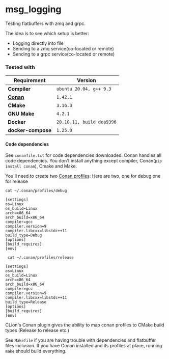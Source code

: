 # msg_logging

Testing flatbuffers with zmq and grpc.

The idea is to see which setup is better:
- Logging directly into file
- Sending to a zmq service(co-located or remote)
- Sending to a grpc service(co-located or remote)


### Tested with
| Requirement                    | Version                   |
|--------------------------------|---------------------------|
| **Compiler**                   | `ubuntu 20.04, g++ 9.3`   |
| **[Conan](https://conan.io/)** | `1.42.1`                  |
| **CMake**                      | `3.16.3`                  |
| **GNU Make**                   | `4.2.1`                   |
| **Docker**                     | `20.10.11, build dea9396` |
| **docker-compose**             | `1.25.0`                  |

#### Code dependencies
See `conanfile.txt` for code dependencies downloaded.
Conan handles all code dependencies. You don't install anything except 
  compiler, Conan(`pip install conan`), Cmake and Make.

You'll need to create two [Conan profiles](https://docs.conan.io/en/latest/reference/profiles.html#examples):
Here are two, one for debug one for release

`cat ~/.conan/profiles/debug`
```
[settings]
os=Linux
os_build=Linux
arch=x86_64
arch_build=x86_64
compiler=gcc
compiler.version=9
compiler.libcxx=libstdc++11
build_type=Debug
[options]
[build_requires]
[env]
```

` cat ~/.conan/profiles/release`
```
[settings]
os=Linux
os_build=Linux
arch=x86_64
arch_build=x86_64
compiler=gcc
compiler.version=9
compiler.libcxx=libstdc++11
build_type=Release
[options]
[build_requires]
[env]
```

CLion's Conan plugin gives the ability to map conan profiles to CMake build types
(Release to release etc.)

See `Makefile` if you are having trouble with dependencies and flatbuffer
files inclusion. If you have Conan installed and its profiles at place, running 
`make` should build everything.
